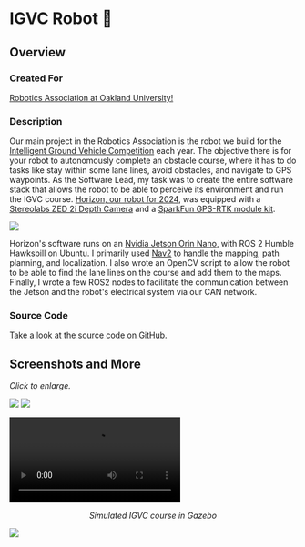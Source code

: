 # IGVC Robot 🤖

## Overview

### Created For

[Robotics Association at Oakland University!](https://oaklandrobotics.org/)

### Description

Our main project in the Robotics Association is the robot we build for the [Intelligent Ground Vehicle Competition](http://www.igvc.org/) each year.
The objective there is for your robot to autonomously complete an obstacle course, where it has to do tasks like stay within some lane lines, avoid obstacles, and navigate to GPS waypoints.
As the Software Lead, my task was to create the entire software stack that allows the robot to be able to perceive its environment and run the IGVC course.
[Horizon, our robot for 2024](http://www.igvc.org/design/2024/10.pdf), was equipped with a [Stereolabs ZED 2i Depth Camera](https://www.stereolabs.com/products/zed-2) and a [SparkFun GPS-RTK module kit](https://www.sparkfun.com/products/23452).

<Image src='../assets/projects/igvc_0.png' caption='Horizon!'/>

Horizon's software runs on an [Nvidia Jetson Orin Nano](https://www.nvidia.com/en-us/autonomous-machines/embedded-systems/jetson-orin/), with ROS 2 Humble Hawksbill on Ubuntu.
I primarily used [Nav2](https://nav2.org/) to handle the mapping, path planning, and localization.
I also wrote an OpenCV script to allow the robot to be able to find the lane lines on the course and add them to the maps.
Finally, I wrote a few ROS2 nodes to facilitate the communication between the Jetson and the robot's electrical system via our CAN network.

### Source Code

[Take a look at the source code on GitHub.](https://github.com/oaklandrobotics/ros_ora24)

## Screenshots and More

*Click to enlarge.*

<Image src='../assets/projects/igvc_1.png' caption='Lane line detection with OpenCV'/>

<Image src='../assets/projects/igvc_2.png' caption='Mapping and path planning with Nav2'/>

<p>
    <video controls>
        <source src="/assets/projects/gazebo.webm" type="video/webm">
    </video>
    <center style="margin-top: 4px;">
        <em>Simulated IGVC course in Gazebo</em>
    </center>
</p>

<Image src='../assets/projects/pov.gif' caption="POV: You're the robot"/>